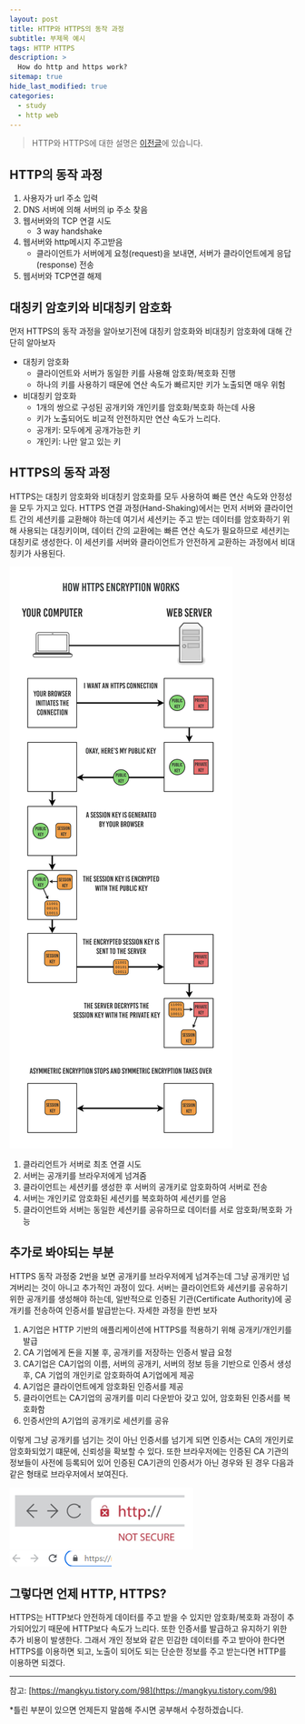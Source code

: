 ```yaml
---
layout: post
title: HTTP와 HTTPS의 동작 과정
subtitle: 부제목 예시
tags: HTTP HTTPS
description: >
  How do http and https work?
sitemap: true
hide_last_modified: true
categories:
  - study
  - http web
---
```


>HTTP와 HTTPS에 대한 설명은 [이전글]에 있습니다.

[이전글]:https://parkmuhyeun.github.io/study/http%20web/2022-08-10-http-https/

## HTTP의 동작 과정
1. 사용자가 url 주소 입력
2. DNS 서버에 의해 서버의 ip 주소 찾음
3. 웹서버와의 TCP 연결 시도
   - 3 way handshake
4. 웹서버와 http메시지 주고받음
   - 클라이언트가 서버에게 요청(request)을 보내면, 서버가 클라이언트에게 응답(response) 전송
5. 웹서버와 TCP연결 해제

## 대칭키 암호키와 비대칭키 암호화
먼저 HTTPS의 동작 과정을 알아보기전에 대칭키 암호화와 비대칭키 암호화에 대해 간단히 알아보자

- 대칭키 암호화
  - 클라이언트와 서버가 동일한 키를 사용해 암호화/복호화 진행
  - 하나의 키를 사용하기 때문에 연산 속도가 빠르지만 키가 노출되면 매우 위험
- 비대칭키 암호화
  - 1개의 쌍으로 구성된 공개키와 개인키를 암호화/복호화 하는데 사용
  - 키가 노출되어도 비교적 안전하지만 연산 속도가 느리다.
  - 공개키: 모두에게 공개가능한 키
  - 개인키: 나만 알고 있는 키

## HTTPS의 동작 과정
HTTPS는 대칭키 암호화와 비대칭키 암호화를 모두 사용하여 빠른 연산 속도와 안정성을 모두 가지고 있다. HTTPS 연결 과정(Hand-Shaking)에서는 먼저 서버와 클라이언트 간의 세션키를 교환해야 하는데 여기서 세션키는 주고 받는 데이터를 암호화하기 위해 사용되는 대칭키이며, 데이터 간의 교환에는 빠른 연산 속도가 필요하므로 세션키는 대칭키로 생성한다. 이 세션키를 서버와 클라이언트가 안전하게 교환하는 과정에서 비대칭키가 사용된다.

![](/assets//img/blog/study/http-web/hhr_1.png)

1. 클라리언트가 서버로 최초 연결 시도
2. 서버는 공개키를 브라우저에게 넘겨줌
3. 클라이언트는 세션키를 생성한 후 서버의 공개키로 암호화하여 서버로 전송
4. 서버는 개인키로 암호화된 세션키를 복호화하여 세션키를 얻음
5. 클라이언트와 서버는 동일한 세션키를 공유하므로 데이터를 서로 암호화/복호화 가능

## 추가로 봐야되는 부분
HTTPS 동작 과정중 2번을 보면 공개키를 브라우저에게 넘겨주는데 그냥 공개키만 넘겨버리는 것이 아니고 추가적인 과정이 있다. 서버는 클라이언트와 세션키를 공유하기 위한 공개키를 생성해야 하는데, 일반적으로 인증된 기관(Certificate Authority)에 공개키를 전송하여 인증서를 발급받는다. 자세한 과정을 한번 보자

1. A기업은 HTTP 기반의 애플리케이션에 HTTPS를 적용하기 위해 공개키/개인키를 발급
2. CA 기업에게 돈을 지불 후, 공개키를 저장하는 인증서 발급 요청
3. CA기업은 CA기업의 이름, 서버의 공개키, 서버의 정보 등을 기반으로 인증서 생성후, CA 기업의 개인키로 암호화하여 A기업에게 제공
4. A기업은 클라이언트에게 암호화된 인증서를 제공
5. 클라이언트는 CA기업의 공개키를 미리 다운받아 갖고 있어, 암호화된 인증서를 복호화함
6. 인증서안의 A기업의 공개키로 세션키를 공유

이렇게 그냥 공개키를 넘기는 것이 아닌 인증서를 넘기게 되면 인증서는 CA의 개인키로 암호화되었기 떄문에, 신뢰성을 확보할 수 있다. 또한 브라우저에는 인증된 CA 기관의 정보들이 사전에 등록되어 있어 인증된 CA기관의 인증서가 아닌 경우와 된 경우 다음과 같은 형태로 브라우저에서 보여진다.

![](/assets//img/blog/study/http-web/hhr_2.PNG)
![](/assets//img/blog/study/http-web/hhr_3.PNG)

## 그렇다면 언제 HTTP, HTTPS?
HTTPS는 HTTP보다 안전하게 데이터를 주고 받을 수 있지만 암호화/복호화 과정이 추가되어있기 때문에 HTTP보다 속도가 느리다. 또한 인증서를 발급하고 유지하기 위한 추가 비용이 발생한다. 그래서 개인 정보와 같은 민감한 데이터를 주고 받아야 한다면 HTTPS를 이용하면 되고, 노출이 되어도 되는 단순한 정보를 주고 받는다면 HTTP를 이용하면 되겠다.

---

참고:
[https://mangkyu.tistory.com/98](https://mangkyu.tistory.com/98)

*틀린 부분이 있으면 언제든지 말씀해 주시면 공부해서 수정하겠습니다.